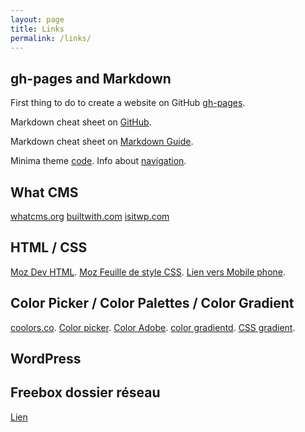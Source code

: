 ```yaml
---
layout: page
title: Links
permalink: /links/
---
```


## gh-pages and Markdown

First thing to do to create a website on GitHub [gh-pages](https://pages.github.com).

Markdown cheat sheet on [GitHub](https://github.com/adam-p/markdown-here/wiki/Markdown-Cheatsheet).

Markdown cheat sheet on [Markdown Guide](https://www.markdownguide.org/cheat-sheet/).

Minima theme [code](https://github.com/jekyll/minima/blob/master/about.md). Info about [navigation](https://talk.jekyllrb.com/t/extending-minima-theme/7964).

## What CMS

[whatcms.org](https://whatcms.org/)
[builtwith.com](https://builtwith.com/)
[isitwp.com](https://www.isitwp.com/)

## HTML / CSS

[Moz Dev HTML](https://developer.mozilla.org/fr/docs/Web/HTML).
[Moz Feuille de style CSS](https://developer.mozilla.org/fr/docs/Web/HTML).
[Lien vers Mobile phone](https://developer.mozilla.org/fr/docs/Web/HTML/Element/a#cr%C3%A9er_un_lien_avec_les_num%C3%A9ros_de_t%C3%A9l%C3%A9phone).

## Color Picker / Color Palettes / Color Gradient

[coolors.co](https://coolors.co/). [Color picker](https://www.w3schools.com/colors/colors_picker.asp). [Color Adobe](https://color.adobe.com/fr/trends). [color gradientd](https://uigradients.com/#Quepal). [CSS gradient](https://cssgradient.io/).

## WordPress

## Freebox dossier réseau

[Lien](https://alexbacher.fr/unixlinux/acces-disque-freebox-ubuntu/)